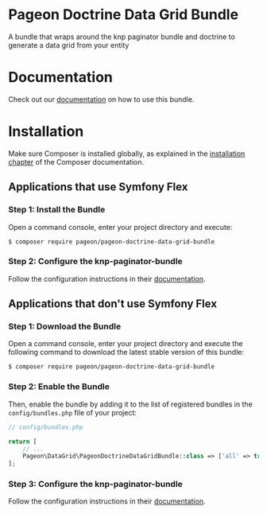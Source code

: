 # Pageon Doctrine Data Grid Bundle

A bundle that wraps around the knp paginator bundle and doctrine to generate a data grid from your entity

Documentation
============

Check out our [documentation](docs/index.md) on how to use this bundle.

Installation
============

Make sure Composer is installed globally, as explained in the
[installation chapter](https://getcomposer.org/doc/00-intro.md)
of the Composer documentation.

Applications that use Symfony Flex
----------------------------------

### Step 1: Install the Bundle

Open a command console, enter your project directory and execute:

```console
$ composer require pageon/pageon-doctrine-data-grid-bundle
```

### Step 2: Configure the knp-paginator-bundle

Follow the configuration instructions in their [documentation](https://github.com/KnpLabs/KnpPaginatorBundle/blob/master/docs/paginator_configuration.md).

Applications that don't use Symfony Flex
----------------------------------------

### Step 1: Download the Bundle

Open a command console, enter your project directory and execute the
following command to download the latest stable version of this bundle:

```console
$ composer require pageon/pageon-doctrine-data-grid-bundle
```

### Step 2: Enable the Bundle

Then, enable the bundle by adding it to the list of registered bundles
in the `config/bundles.php` file of your project:

```php
// config/bundles.php

return [
    // ...
    Pageon\DataGrid\PageonDoctrineDataGridBundle::class => ['all' => true],
];
```

### Step 3: Configure the knp-paginator-bundle

Follow the configuration instructions in their [documentation](https://github.com/KnpLabs/KnpPaginatorBundle/blob/master/docs/paginator_configuration.md).
